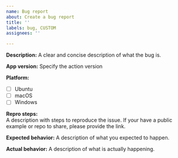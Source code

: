 ```yaml
---
name: Bug report
about: Create a bug report
title: ''
labels: bug, CUSTOM
assignees: ''

---
```


<!--- Before opening up a new bug report, please make sure to check for similar existing issues -->

**Description:**
A clear and concise description of what the bug is.

**App version:**
Specify the action version

**Platform:**
- [ ] Ubuntu
- [ ] macOS
- [ ] Windows

**Repro steps:**  
A description with steps to reproduce the issue. If your have a public example or repo to share, please provide the link.

**Expected behavior:**
A description of what you expected to happen.

**Actual behavior:**
A description of what is actually happening.
